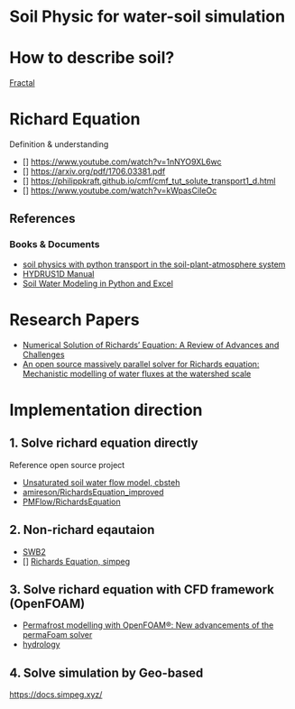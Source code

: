 Soil Physic for water-soil simulation
=====

# How to describe soil?

[Fractal](https://en.wikipedia.org/wiki/Fractal)


# Richard Equation
Definition & understanding
- [] https://www.youtube.com/watch?v=1nNYO9XL6wc
- [] https://arxiv.org/pdf/1706.03381.pdf
- [] https://philippkraft.github.io/cmf/cmf_tut_solute_transport1_d.html
- [] https://www.youtube.com/watch?v=kWpasCiIeOc


## References
### Books & Documents

- [soil physics with python transport in the soil-plant-atmosphere system](https://global.oup.com/academic/product/soil-physics-with-python-9780199683093?cc=tw&lang=en&)
- [HYDRUS1D Manual](https://www.pc-progress.com/Downloads/Pgm_hydrus1D/HYDRUS1D-4.08.pdf)
- [Soil Water Modeling in Python and Excel](http://www.christopherteh.com/soilwaterbook/)


# Research Papers

- [Numerical Solution of Richards’ Equation: A Review of Advances and Challenges](https://www.researchgate.net/publication/320515457_Numerical_Solution_of_Richards'_Equation_A_Review_of_Advances_and_Challenges)
- [An open source massively parallel solver for Richards
equation: Mechanistic modelling of water fluxes at the
watershed scale](https://hal.archives-ouvertes.fr/hal-01881720/document)

# Implementation direction


## 1. Solve richard equation directly

Reference open source project
- [Unsaturated soil water flow model, cbsteh](https://github.com/cbsteh/PyWaterBal)
- [amireson/RichardsEquation_improved](https://github.com/amireson/RichardsEquation_improved)
- [PMFlow/RichardsEquation](https://github.com/PMFlow/RichardsEquation)

## 2. Non-richard eqautaion
- [SWB2](https://github.com/smwesten-usgs/swb2)
- [] [Richards Equation, simpeg](http://docs.simpeg.xyz/content/flow/index.html#)


## 3. Solve richard equation with CFD framework (OpenFOAM)

- [Permafrost modelling with OpenFOAM®: New advancements of the permaFoam solver](https://www.sciencedirect.com/science/article/pii/S0010465522002600)
- [hydrology](https://develop.openfoam.com/Community/hydrology)
  
## 4. Solve simulation by Geo-based


https://docs.simpeg.xyz/
